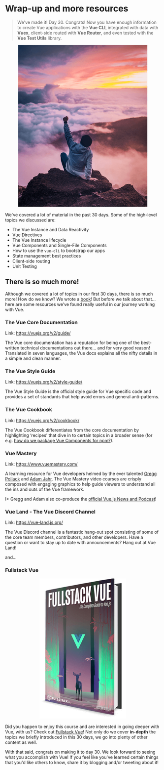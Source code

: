 # Wrap-up and more resources

> We've made it! Day 30. Congrats! Now you have enough information to create Vue applications with the **Vue CLI**, integrated with data with **Vuex**, client-side routed with **Vue Router**, and even tested with the **Vue Test Utils** library.

<p align="center">
  <img src="./public/assets/carpe-diem.png" />
</p>

We've covered a lot of material in the past 30 days. Some of the high-level topics we discussed are:

-   The Vue Instance and Data Reactivity
-   Vue Directives
-   The Vue Instance lifecycle
-   Vue Components and Single-File Components
-   How to use the `vue-cli` to bootstrap our apps
-   State management best practices
-   Client-side routing
-   Unit Testing

## There is so much more!

Although we covered a lot of topics in our first 30 days, there is so much more! How do we know? We wrote a [book](https://www.fullstack.io/vue/)! But before we talk about that… here are some resources we’ve found really useful in our journey working with Vue.

### The Vue Core Documentation

Link: <https://vuejs.org/v2/guide/>

The Vue core documentation has a reputation for being one of the best-written technical documentations out there… and for very good reason! Translated in seven languages, the Vue docs explains all the nifty details in a simple and clean manner.

### The Vue Style Guide

Link: <https://vuejs.org/v2/style-guide/>

The Vue Style Guide is the official style guide for Vue specific code and provides a set of standards that help avoid errors and general anti-patterns.

### The Vue Cookbook

Link: <https://vuejs.org/v2/cookbook/>

The Vue Cookbook differentiates from the core documentation by highlighting ‘recipes’ that dive in to certain topics in a broader sense (for e.g. [how do we package Vue Components for npm?](https://vuejs.org/v2/cookbook/packaging-sfc-for-npm.html)).

### Vue Mastery

Link: <https://www.vuemastery.com/>

A learning resource for Vue developers helmed by the ever talented [Gregg Pollack](https://twitter.com/greggpollack) and [Adam Jahr](https://twitter.com/AdamJahr). The Vue Mastery video courses are crisply composed with engaging graphics to help guide viewers to understand all the ins and outs of the Vue framework.

I> Gregg and Adam also co-produce the [official Vue.js News and Podcast](https://news.vuejs.org/)!

### Vue Land - The Vue Discord Channel

Link: <https://vue-land.js.org/>

The Vue Discord channel is a fantastic hang-out spot consisting of some of the core team members, contributors, and other developers. Have a question or want to stay up to date with announcements? Hang out at Vue Land!

and...

### Fullstack Vue

<p align="center">
  <img src="./public/assets/fullstack-vue-cover.png" />
</p>

Did you happen to enjoy this course and are interested in going deeper with Vue, with us? Check out [Fullstack Vue](https://www.fullstack.io/vue)! Not only do we cover **in-depth** the topics we briefly introduced in this 30 days, we go into plenty of other content as well.

With that said, congrats on making it to day 30. We look forward to seeing what you accomplish with Vue! If you feel like you've learned certain things that you'd like others to know, share it by blogging and/or tweeting about it!
